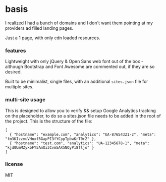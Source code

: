 basis
=======

I realized I had a bunch of domains and I don't want them pointing at my providers ad filled landing pages.

Just a 1 page, with only cdn loaded resources.


### features

Lightweight with only jQuery & Open Sans web font out of the box - although Bootstrap and Font Awesome are commented out, if they are so desired.

Built to be minimalist, single files, with an additional `sites.json` file for multiple sites.

### multi-site usage

This is designed to allow you to verify && setup Google Analytics tracking on the placeholder, to do so a sites.json file needs to be added in the root of the project. This is the structure of the file:

```
[
  { "hostname": "example.com", "analytics": "UA-87654321-2", "meta": "fm3KIzzmuVHnxf5GapPI3fYCppTpbwKrT0rZ" },
  { "hostname": "test.com", "analytics": "UA-12345678-1", "meta": "kjd0UmMZykbFY5AmQi3Cvm5AX5NOyPi8fljo" }
]
```

### license

MIT